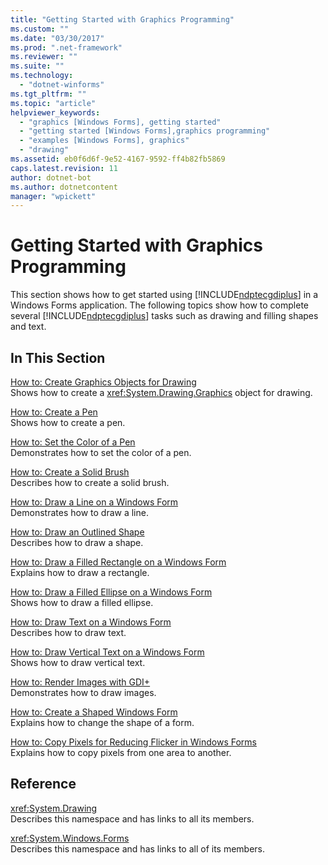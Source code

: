 ```yaml
---
title: "Getting Started with Graphics Programming"
ms.custom: ""
ms.date: "03/30/2017"
ms.prod: ".net-framework"
ms.reviewer: ""
ms.suite: ""
ms.technology: 
  - "dotnet-winforms"
ms.tgt_pltfrm: ""
ms.topic: "article"
helpviewer_keywords: 
  - "graphics [Windows Forms], getting started"
  - "getting started [Windows Forms],graphics programming"
  - "examples [Windows Forms], graphics"
  - "drawing"
ms.assetid: eb0f6d6f-9e52-4167-9592-ff4b82fb5869
caps.latest.revision: 11
author: dotnet-bot
ms.author: dotnetcontent
manager: "wpickett"
---
```

# Getting Started with Graphics Programming
This section shows how to get started using [!INCLUDE[ndptecgdiplus](../../../../includes/ndptecgdiplus-md.md)] in a Windows Forms application. The following topics show how to complete several [!INCLUDE[ndptecgdiplus](../../../../includes/ndptecgdiplus-md.md)] tasks such as drawing and filling shapes and text.  
  
## In This Section  
 [How to: Create Graphics Objects for Drawing](../../../../docs/framework/winforms/advanced/how-to-create-graphics-objects-for-drawing.md)  
 Shows how to create a <xref:System.Drawing.Graphics> object for drawing.  
  
 [How to: Create a Pen](../../../../docs/framework/winforms/advanced/how-to-create-a-pen.md)  
 Shows how to create a pen.  
  
 [How to: Set the Color of a Pen](../../../../docs/framework/winforms/advanced/how-to-set-the-color-of-a-pen.md)  
 Demonstrates how to set the color of a pen.  
  
 [How to: Create a Solid Brush](../../../../docs/framework/winforms/advanced/how-to-create-a-solid-brush.md)  
 Describes how to create a solid brush.  
  
 [How to: Draw a Line on a Windows Form](../../../../docs/framework/winforms/advanced/how-to-draw-a-line-on-a-windows-form.md)  
 Demonstrates how to draw a line.  
  
 [How to: Draw an Outlined Shape](../../../../docs/framework/winforms/advanced/how-to-draw-an-outlined-shape.md)  
 Describes how to draw a shape.  
  
 [How to: Draw a Filled Rectangle on a Windows Form](../../../../docs/framework/winforms/advanced/how-to-draw-a-filled-rectangle-on-a-windows-form.md)  
 Explains how to draw a rectangle.  
  
 [How to: Draw a Filled Ellipse on a Windows Form](../../../../docs/framework/winforms/advanced/how-to-draw-a-filled-ellipse-on-a-windows-form.md)  
 Shows how to draw a filled ellipse.  
  
 [How to: Draw Text on a Windows Form](../../../../docs/framework/winforms/advanced/how-to-draw-text-on-a-windows-form.md)  
 Describes how to draw text.  
  
 [How to: Draw Vertical Text on a Windows Form](../../../../docs/framework/winforms/advanced/how-to-draw-vertical-text-on-a-windows-form.md)  
 Shows how to draw vertical text.  
  
 [How to: Render Images with GDI+](../../../../docs/framework/winforms/advanced/how-to-render-images-with-gdi.md)  
 Demonstrates how to draw images.  
  
 [How to: Create a Shaped Windows Form](../../../../docs/framework/winforms/advanced/how-to-create-a-shaped-windows-form.md)  
 Explains how to change the shape of a form.  
  
 [How to: Copy Pixels for Reducing Flicker in Windows Forms](../../../../docs/framework/winforms/advanced/how-to-copy-pixels-for-reducing-flicker-in-windows-forms.md)  
 Explains how to copy pixels from one area to another.  
  
## Reference  
 <xref:System.Drawing>  
 Describes this namespace and has links to all its members.  
  
 <xref:System.Windows.Forms>  
 Describes this namespace and has links to all of its members.
